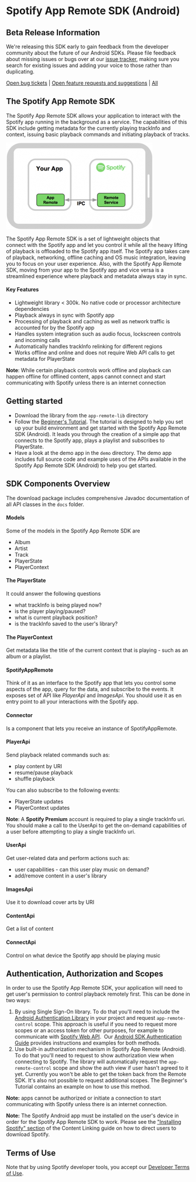 # Spotify App Remote SDK (Android)

## Beta Release Information
We're releasing this SDK early to gain feedback from the developer community about the future of 
our Android SDKs. Please file feedback about missing issues or bugs over at our [issue tracker](https://github.com/spotify/android-sdk/issues), 
making sure you search for existing issues and adding your voice to those rather than duplicating.

[Open bug tickets](https://github.com/spotify/android-sdk/labels/bug) | [Open feature requests and suggestions](https://github.com/spotify/android-sdk/labels/suggestion) | [All](https://github.com/spotify/android-sdk/issues)

## The Spotify App Remote SDK

The Spotify App Remote SDK allows your application to interact with the Spotify app running in the
background as a service. The capabilities of this SDK include getting metadata for the currently
playing trackInfo and context, issuing basic playback commands and initiating playback of tracks.

![Spotify App Remote](img/ipc.png)

The Spotify App Remote SDK is a set of lightweight objects that connect with the Spotify app and let you
 control it while all the heavy lifting of playback is offloaded to the Spotify app itself.
 The Spotify app takes care of playback, networking, offline caching and OS music integration,
 leaving you to focus on your user experience. Also, with the Spotify App Remote SDK, moving from your app
 to the Spotify app and vice versa is a streamlined experience where playback and metadata always
 stay in sync.
 
 #### Key Features
 
 * Lightweight library < 300k. No native code or processor architecture dependencies
 * Playback always in sync with Spotify app
 * Processing of playback and caching as well as network traffic is accounted for by the Spotify app
 * Handles system integration such as audio focus, lockscreen controls and incoming calls
 * Automatically handles trackInfo relinking for different regions
 * Works offline and online and does not require Web API calls to get metadata for PlayerState
 
 **Note**: While certain playback controls work offline and playback can happen offline for offlined
  content, apps cannot connect and start communicating with Spotify unless there is an internet connection

## Getting started

* Download the library from the `app-remote-lib` directory
* Follow the [Beginner's Tutorial](https://developer.spotify.com/documentation/android/quick-start/#introduction). 
The tutorial is designed to help you set up your build environment and  get started with the 
Spotify App Remote SDK (Android). It leads you through the creation of a simple app that connects to 
the Spotify app, plays a playlist and subscribes to PlayerState.
* Have a look at the demo app in the `demo` directory. The demo app includes full source code and 
example uses of the APIs available in the Spotify App Remote SDK (Android) to help you get started.

## SDK Components Overview
The download package includes comprehensive Javadoc documentation of all API classes in the `docs`
folder.

#### Models
Some of the models in the Spotify App Remote SDK are
* Album
* Artist
* Track
* PlayerState
* PlayerContext

#### The PlayerState
It could answer the following questions

* what trackInfo is being played now?
* is the player playing/paused?
* what is current playback position?
* is the trackInfo saved to the user's library?

#### The PlayerContext
Get metadata like the title of the current context that is playing - such as an album or a playlist.

#### SpotifyAppRemote
Think of it as an interface to the Spotify app that
lets you control some aspects of the app, query for the data, and subscribe to the events.
It exposes set of API like *PlayerApi* and *ImagesApi*.
You should use it as en entry point to all your interactions with the Spotify app.

#### Connector
Is a component that lets you receive an instance of SpotifyAppRemote.

#### PlayerApi
Send playback related commands such as:

* play content by URI
* resume/pause playback
* shuffle playback

You can also subscribe to the following events:

* PlayerState updates
* PlayerContext updates

**Note**: A **Spotify Premium** account is required to play a single trackInfo uri. You should make a
call to the UserApi to get the on-demand capabilities of a user before attempting to play a single trackInfo uri.

#### UserApi
Get user-related data and perform actions such as:

* user capabilities - can this user play music on demand?
* add/remove content in a user's library

#### ImagesApi
Use it to download cover arts by URI

#### ContentApi
Get a list of content

#### ConnectApi
Control on what device the Spotify app should be playing music

## Authentication, Authorization and Scopes

In order to use the Spotify App Remote SDK, your application will need to get user's permission to control playback
remotely first. This can be done in two ways:

1. By using Single Sign-On library. To do that you'll need to include the
[Android Authentication Library](https://developer.spotify.com/documentation/android/quick-start/#authorizing-user-with-single-sign-on-library) in your project
 and request `app-remote-control` scope. This approach is useful if you need to request more scopes
 or an access token for other purposes, for example to communicate with
 [Spotify Web API](https://developer.spotify.com/documentation/web-api/). 
 Our [Android SDK Authentication Guide](https://developer.spotify.com/documentation/android/guides/android-authentication/)
 provides instructions and examples for both methods.
2. Use built-in authorization mechanism in Spotify App Remote (Android). To do that you'll need to request to show
authorization view when connecting to Spotify. The library will automatically request the
`app-remote-control` scope and show the auth view if user hasn't agreed to it yet. Currently you
won't be able to get the token back from the Remote SDK. It's also not possible to request
additional scopes. The Beginner's Tutorial contains an example on
how to use this method.

**Note:** apps cannot be authorized or initiate a connection to start communicating with Spotify unless there is an internet connection.

**Note:** The Spotify Android app must be installed on the user's device in order for the Spotify App Remote SDK to work. Please see the ["Installing Spotify" section](https://developer.spotify.com/documentation/general/guides/content-linking-guide/) of the Content Linking guide on how to direct users to download Spotify.

## Terms of Use

Note that by using Spotify developer tools, you accept our [Developer Terms of Use](https://developer.spotify.com/terms/).

